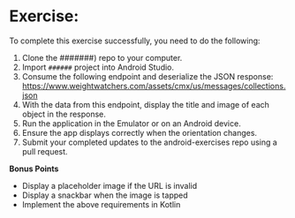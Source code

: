 # Exercise:

To complete this exercise successfully, you need to do the following:

1. Clone the #######) repo to your computer.
1. Import `######` project into Android Studio.
1. Consume the following endpoint and deserialize the JSON response: https://www.weightwatchers.com/assets/cmx/us/messages/collections.json
1. With the data from this endpoint, display the title and image of each object in the response. 
1. Run the application in the Emulator or on an Android device.
1. Ensure the app displays correctly when the orientation changes.
1. Submit your completed updates to the android-exercises repo using a pull request.

**Bonus Points**

 * Display a placeholder image if the URL is invalid
 * Display a snackbar when the image is tapped
 * Implement the above requirements in Kotlin
